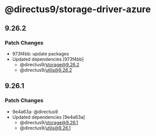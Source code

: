 # @directus9/storage-driver-azure

## 9.26.2

### Patch Changes

- 973f4bb: update packages
- Updated dependencies [973f4bb]
  - @directus9/storage@9.26.2
  - @directus9/utils@9.26.2

## 9.26.1

### Patch Changes

- 9e4a63a: @directus9
- Updated dependencies [9e4a63a]
  - @directus9/storage@9.26.1
  - @directus9/utils@9.26.1
